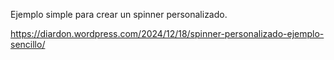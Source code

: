 Ejemplo simple para crear un spinner personalizado.

https://diardon.wordpress.com/2024/12/18/spinner-personalizado-ejemplo-sencillo/
